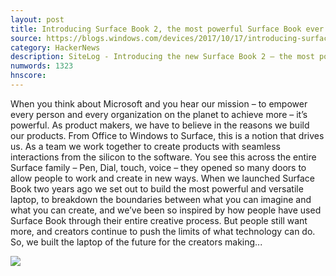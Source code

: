 ```yaml
---
layout: post
title: Introducing Surface Book 2, the most powerful Surface Book ever
source: https://blogs.windows.com/devices/2017/10/17/introducing-surface-book-2-the-most-powerful-surface-book-ever/
category: HackerNews
description: SiteLog - Introducing the new Surface Book 2 – the most powerful Surface laptop yet
numwords: 1323
hnscore: 
---
```


When you think about Microsoft and you hear our mission – to empower every person and every organization on the planet to achieve more – it’s powerful. As product makers, we have to believe in the reasons we build our products. From Office to Windows to Surface, this is a notion that drives us.  As a team we work together to create products with seamless interactions from the silicon to the software. You see this across the entire Surface family – Pen, Dial, touch, voice – they opened so many doors to allow people to work and create in new ways.  When we launched Surface Book two years ago we set out to build the most powerful and versatile laptop, to breakdown the boundaries between what you can imagine and what you can create, and we’ve been so inspired by how people have used Surface Book through their entire creative process.  But people still want more, and creators continue to push the limits of what technology can do. So, we built the laptop of the future for the creators making...

![](https://winblogs.azureedge.net/devices/2017/10/cbbd096fe394cb273d388d670a04339f.jpg)
<!--description-->